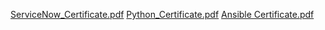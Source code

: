 [ServiceNow_Certificate.pdf](https://github.com/user-attachments/files/18051295/ServiceNow_Certificate.pdf)
[Python_Certificate.pdf](https://github.com/user-attachments/files/18051296/Python_Certificate.pdf)
[Ansible Certificate.pdf](https://github.com/user-attachments/files/18051298/Ansible.Certificate.pdf)
